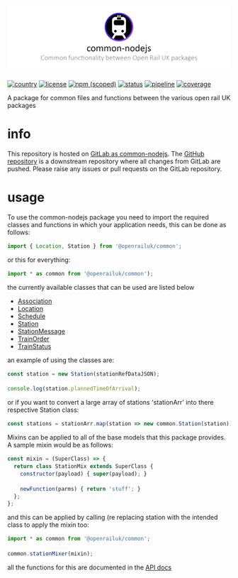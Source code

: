 ![](./docs/images/commonBanner.png)

[![country](https://img.shields.io/badge/country-UK-blue.svg)](https://gitlab.com/groups/openrail/uk)
[![license](https://img.shields.io/badge/license-MIT-blue.svg)](https://choosealicense.com/licenses/mit/)
[![npm (scoped)](https://img.shields.io/npm/v/@openrailuk/common.svg)](https://www.npmjs.com/package/@openrailuk/common)
[![status](https://img.shields.io/badge/status-WIP-yellow.svg)](https://gitlab.com/openrail/uk/common-nodejs)
[![pipeline](https://gitlab.com/openrail/uk/common-nodejs/badges/master/pipeline.svg)](https://gitlab.com/openrail/uk/common-nodejs/commits/master)
[![coverage](https://gitlab.com/openrail/uk/common-nodejs/badges/master/coverage.svg)](https://gitlab.com/openrail/uk/common-nodejs/commits/master)

A package for common files and functions between the various open rail UK packages

# info

This repository is hosted on [GitLab as common-nodejs](https://gitlab.com/openrail/uk/common-nodejs). The [GitHub repository](https://github.com/CarbonCollins/openraildata-common-nodejs) is a downstream repository where all changes from GitLab are pushed. Please raise any issues or pull requests on the GitLab repository.

# usage

To use the common-nodejs package you need to import the required classes and functions in which your application needs, this can be done as follows:
```javascript
import { Location, Station } from '@openrailuk/common';
```
or this for everything:
```javascript
import * as common from '@openrailuk/common');

```

the currently available classes that can be used are listed below

- [Association](./docs/api.md#module_openrailuk/common+Association)
- [Location](./docs/api.md#module_openrailuk/common+Location)
- [Schedule](./docs/api.md#module_openrailuk/common+Schedule)
- [Station](./docs/api.md#module_openrailuk/common+Station)
- [StationMessage](./docs/api.md#module_openrailuk/common+StationMessage)
- [TrainOrder](./docs/api.md#module_openrailuk/common+TrainOrder)
- [TrainStatus](./docs/api.md#module_openrailuk/common+TrainStatus)

an example of using the classes are:

```javascript
const station = new Station(stationRefDataJSON);

console.log(station.plannedTimeOfArrival);
```

or if you want to convert a large array of stations 'stationArr' into there respective Station class:

```javascript
const stations = stationArr.map(station => new common.Station(station));
```

Mixins can be applied to all of the base models that this package provides. A sample mixin would be as follows:

```javascript
const mixin = (SuperClass) => {
  return class StationMix extends SuperClass {
    constructor(payload) { super(payload); }

    newFunction(parms) { return 'stuff'; }
  };
};
```

and this can be applied by calling (re replacing station with the intended class to apply the mixin too:

```javascript
import * as common from '@openrailuk/common';

common.stationMixer(mixin);
```

all the functions for this are documented in the <a href="./docs/api.md">API docs</a>